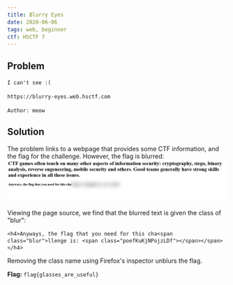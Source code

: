 ```yaml
---
title: Blurry Eyes
date: 2020-06-06
tags: web, beginner
ctf: HSCTF 7
---
```

## Problem
```
I can't see :(

https://blurry-eyes.web.hsctf.com

Author: meow
```

## Solution
The problem links to a webpage that provides some CTF information, and the flag for the challenge. However, the flag is blurred:
![Image of blurred flag on webpage](files/blurred.png)

Viewing the page source, we find that the blurred text is given the class of "blur":
```
<h4>Anyways, the flag that you need for this cha<span class="blur">llenge is: <span class="poefKuKjNPojzLDf"></span></span></h4>
```

Removing the class name using Firefox's inspector unblurs the flag.

**Flag:** ```flag{glasses_are_useful}```